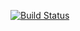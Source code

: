 [![Build Status](https://travis-ci.org/Smit6/MyGroceries.svg?branch=master)](https://travis-ci.org/Smit6/MyGroceries)

